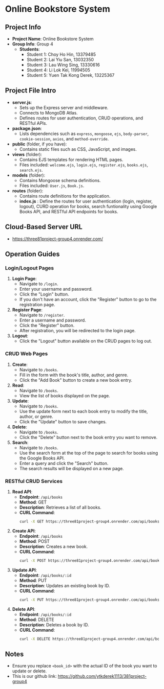 # Online Bookstore System

## Project Info
- **Project Name**: Online Bookstore System
- **Group Info**: Group 4
  - **Students**:
    - Student 1: Choy Ho Hin, 13379485
    - Student 2: Lai Yiu San, 13032350
    - Student 3: Lau Wing Sing, 13330616
    - Student 4: Li Lok Kei, 11994505
    - Student 5: Yuen Tak Kong Derek, 13225367


## Project File Intro
- **server.js**: 
  - Sets up the Express server and middleware.
  - Connects to MongoDB Atlas.
  - Defines routes for user authentication, CRUD operations, and RESTful APIs.
- **package.json**: 
  - Lists dependencies such as `express`, `mongoose`, `ejs`, `body-parser`, `cookie-session`, `axios`, and `method-override`.
- **public** (folder, if you have): 
  - Contains static files such as CSS, JavaScript, and images.
- **views** (folder): 
  - Contains EJS templates for rendering HTML pages.
  - Files included: `welcome.ejs`, `login.ejs`, `register.ejs`, `books.ejs`, `search.ejs`.
- **models** (folder): 
  - Contains Mongoose schema definitions.
  - Files included: `User.js`, `Book.js`.
- **routes** (folder): 
  - Contains route definitions for the application.
  - **index.js** : Define the routes for user authentication (login, register, logout), CURD operation for books, search funtionality using Google Books API, and RESTful API endpoints for books. 

## Cloud-Based Server URL
- https://three81project-group4.onrender.com/

## Operation Guides

### Login/Logout Pages
1. **Login Page**:
   - Navigate to `/login`.
   - Enter your username and password.
   - Click the "Login" button.
   - If you don't have an account, click the "Register" button to go to the registration page.
2. **Register Page**:
   - Navigate to `/register`.
   - Enter a username and password.
   - Click the "Register" button.
   - After registration, you will be redirected to the login page.
3. **Logout**:
   - Click the "Logout" button available on the CRUD pages to log out.

### CRUD Web Pages
1. **Create**:
   - Navigate to `/books`.
   - Fill in the form with the book's title, author, and genre.
   - Click the "Add Book" button to create a new book entry.
2. **Read**:
   - Navigate to `/books`.
   - View the list of books displayed on the page.
3. **Update**:
   - Navigate to `/books`.
   - Use the update form next to each book entry to modify the title, author, or genre.
   - Click the "Update" button to save changes.
4. **Delete**:
   - Navigate to `/books`.
   - Click the "Delete" button next to the book entry you want to remove.
5. **Search**:
   - Navigate to `/books`.
   - Use the search form at the top of the page to search for books using the Google Books API.
   - Enter a query and click the "Search" button.
   - The search results will be displayed on a new page.

### RESTful CRUD Services
1. **Read API**:
   - **Endpoint**: `/api/books`
   - **Method**: GET
   - **Description**: Retrieves a list of all books.
   - **CURL Command**:
     ```bash
     curl -X GET https://three81project-group4.onrender.com/api/books
     ```
2. **Create API**:
   - **Endpoint**: `/api/books`
   - **Method**: POST
   - **Description**: Creates a new book.
   - **CURL Command**:
     ```bash
     curl -X POST https://three81project-group4.onrender.com/api/books -H "Content-Type: application/json" -d '{"title":"Book Title", "author":"Author Name", "genre":"Genre"}'
     ```
3. **Update API**:
   - **Endpoint**: `/api/books/:id`
   - **Method**: PUT
   - **Description**: Updates an existing book by ID.
   - **CURL Command**:
     ```bash
     curl -X PUT https://three81project-group4.onrender.com/api/books/<book_id> -H "Content-Type: application/json" -d '{"title":"Updated Title", "author":"Updated Author", "genre":"Updated Genre"}'
     ```
4. **Delete API**:
   - **Endpoint**: `/api/books/:id`
   - **Method**: DELETE
   - **Description**: Deletes a book by ID.
   - **CURL Command**:
     ```bash
     curl -X DELETE https://three81project-group4.onrender.com/api/books/<book_id>
     ```

## Notes
- Ensure you replace `<book_id>` with the actual ID of the book you want to update or delete.
- This is our github link: https://github.com/ytkderek1113/381project-group4
